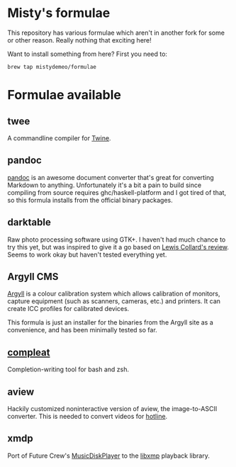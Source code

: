 Misty's formulae
================

This repository has various formulae which aren't in another fork for
some or other reason. Really nothing that exciting here!

Want to install something from here? First you need to:
```
brew tap mistydemeo/formulae
```

Formulae available
==================

twee
----

A commandline compiler for [Twine](http://gimcrackd.com/etc/src/).

pandoc
------
[pandoc](http://johnmacfarlane.net/pandoc/) is an awesome document converter that's great for converting Markdown to anything. Unfortunately it's a bit a pain to build since compiling from source requires ghc/haskell-platform and I got tired of that, so this formula installs from the official binary packages.

darktable
---------

Raw photo processing software using GTK+. I haven't had much chance to
try this yet, but was inspired to give it a go based on
[Lewis Collard's review](http://lewiscollard.com/tmp/darktable-linux-review/).
Seems to work okay but haven't tested everything yet.

Argyll CMS
----------

[Argyll](http://www.argyllcms.com/) is a colour calibration system which
allows calibration of monitors, capture equipment (such as scanners,
cameras, etc.) and printers. It can create ICC profiles for calibrated
devices.

This formula is just an installer for the binaries from the Argyll site
as a convenience, and has been minimally tested so far.

[compleat](http://limpet.net/mbrubeck/2009/10/30/compleat.html)
--------

Completion-writing tool for bash and zsh.

aview
-----

Hackily customized noninteractive version of aview, the image-to-ASCII converter. This is needed to convert videos for [hotline](https://github.com/mistydemeo/hotline).

xmdp
----

Port of Future Crew's [MusicDiskPlayer](http://www.textfiles.com/computers/DOCUMENTATION/fcinfo17.txt) to the [libxmp](http://xmp.sourceforge.net/) playback library.

